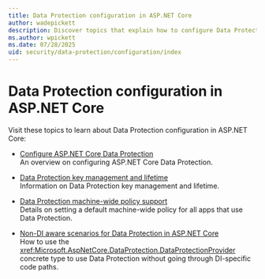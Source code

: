 ```yaml
---
title: Data Protection configuration in ASP.NET Core
author: wadepickett
description: Discover topics that explain how to configure Data Protection in ASP.NET Core.
ms.author: wpickett
ms.date: 07/28/2025
uid: security/data-protection/configuration/index
---
```

# Data Protection configuration in ASP.NET Core

Visit these topics to learn about Data Protection configuration in ASP.NET Core:

* [Configure ASP.NET Core Data Protection](xref:security/data-protection/configuration/overview)  
  An overview on configuring ASP.NET Core Data Protection.

* [Data Protection key management and lifetime](xref:security/data-protection/configuration/default-settings)  
  Information on Data Protection key management and lifetime.

* [Data Protection machine-wide policy support](xref:security/data-protection/configuration/machine-wide-policy)  
  Details on setting a default machine-wide policy for all apps that use Data Protection.

* [Non-DI aware scenarios for Data Protection in ASP.NET Core](xref:security/data-protection/configuration/non-di-scenarios)  
  How to use the <xref:Microsoft.AspNetCore.DataProtection.DataProtectionProvider> concrete type to use Data Protection without going through DI-specific code paths.
